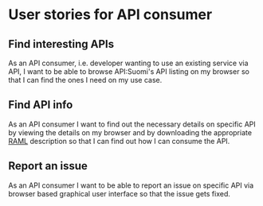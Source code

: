 User stories for API consumer
=============================

## Find interesting APIs

As an API consumer, i.e. developer wanting to use an existing service via API, I want to be able to browse API:Suomi's API listing on my browser so that I can find the ones I need on my use case.


## Find API info

As an API consumer I want to find out the necessary details on specific API by viewing the details on my browser and by downloading the appropriate [RAML](http://raml.org/) description so that I can find out how I can consume the API.


## Report an issue

As an API consumer I want to be able to report an issue on specific API via browser based graphical user interface so that the issue gets fixed.
